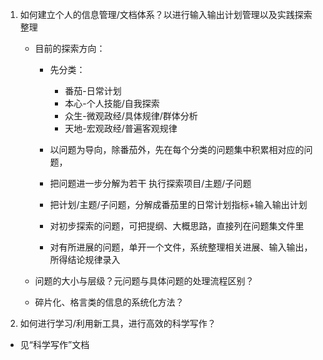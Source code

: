 1. 如何建立个人的信息管理/文档体系？以进行输入输出计划管理以及实践探索整理

   - 目前的探索方向：
     - 先分类： 
       - 番茄-日常计划 
       - 本心-个人技能/自我探索 
       - 众生-微观政经/具体规律/群体分析
       - 天地-宏观政经/普遍客观规律

     - 以问题为导向，除番茄外，先在每个分类的问题集中积累相对应的问题，
     - 把问题进一步分解为若干 执行探索项目/主题/子问题 
     - 把计划/主题/子问题，分解成番茄里的日常计划指标+输入输出计划
     - 对初步探索的问题，可把提纲、大概思路，直接列在问题集文件里
     - 对有所进展的问题，单开一个文件，系统整理相关进展、输入输出，所得结论规律录入

   - 问题的大小与层级？元问题与具体问题的处理流程区别？
   - 碎片化、格言类的信息的系统化方法？

2. 如何进行学习/利用新工具，进行高效的科学写作？
- 见“科学写作”文档